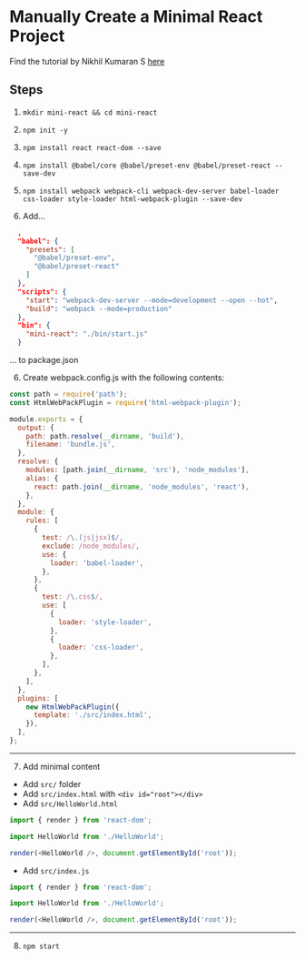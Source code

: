 # Manually Create a Minimal React Project

Find the tutorial by Nikhil Kumaran S [here](https://dev.to/nikhilkumaran/don-t-use-create-react-app-how-you-can-set-up-your-own-reactjs-boilerplate-43l0)

## Steps

1. `mkdir mini-react && cd mini-react`
2. `npm init -y`
3. `npm install react react-dom --save`
4. `npm install @babel/core @babel/preset-env @babel/preset-react --save-dev `
5. `npm install webpack webpack-cli webpack-dev-server babel-loader css-loader style-loader html-webpack-plugin --save-dev`

6. Add...
```json
  ,
  "babel": {
    "presets": [
      "@babel/preset-env",
      "@babel/preset-react"
    ]
  },
  "scripts": {
    "start": "webpack-dev-server --mode=development --open --hot",
    "build": "webpack --mode=production"
  },
  "bin": {
    "mini-react": "./bin/start.js"
  }
```
... to package.json

6. Create webpack.config.js with the following contents:
```javascript
const path = require('path');
const HtmlWebPackPlugin = require('html-webpack-plugin');

module.exports = {
  output: {
    path: path.resolve(__dirname, 'build'),
    filename: 'bundle.js',
  },
  resolve: {
    modules: [path.join(__dirname, 'src'), 'node_modules'],
    alias: {
      react: path.join(__dirname, 'node_modules', 'react'),
    },
  },
  module: {
    rules: [
      {
        test: /\.(js|jsx)$/,
        exclude: /node_modules/,
        use: {
          loader: 'babel-loader',
        },
      },
      {
        test: /\.css$/,
        use: [
          {
            loader: 'style-loader',
          },
          {
            loader: 'css-loader',
          },
        ],
      },
    ],
  },
  plugins: [
    new HtmlWebPackPlugin({
      template: './src/index.html',
    }),
  ],
};
```

---
7. Add minimal content
  * Add `src/` folder
  * Add `src/index.html` with `<div id="root"></div>`
  * Add `src/HelloWorld.html`

```javascript
import { render } from 'react-dom';

import HelloWorld from './HelloWorld';

render(<HelloWorld />, document.getElementById('root'));
```

   * Add `src/index.js`
```javascript
import { render } from 'react-dom';

import HelloWorld from './HelloWorld';

render(<HelloWorld />, document.getElementById('root'));
```
---
8. `npm start`